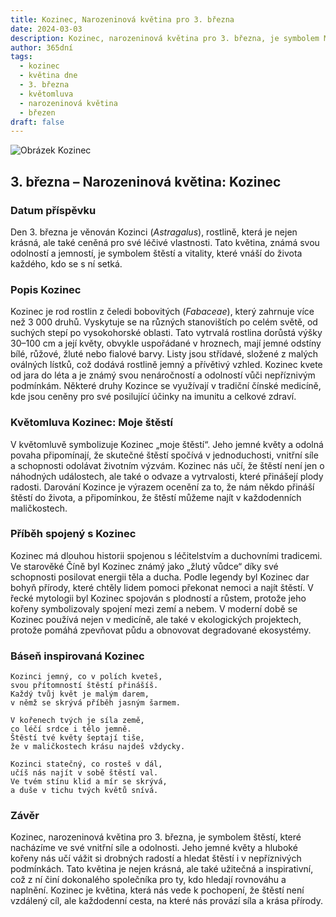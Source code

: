 ```yaml
---
title: Kozinec, Narozeninová květina pro 3. března
date: 2024-03-03
description: Kozinec, narozeninová květina pro 3. března, je symbolem Moje štěstí. Objevte její jedinečný význam, fascinující příběhy a poezii, která oslavuje její krásu.
author: 365dní
tags:
  - kozinec
  - květina dne
  - 3. března
  - květomluva
  - narozeninová květina
  - březen
draft: false
---
```


![Obrázek Kozinec](https://cdn.pixabay.com/photo/2020/05/31/17/13/astragalus-5243367_640.jpg#center)


## 3. března – Narozeninová květina: Kozinec

### Datum příspěvku

Den 3. března je věnován Kozinci (_Astragalus_), rostlině, která je nejen krásná, ale také ceněná pro své léčivé vlastnosti. Tato květina, známá svou odolností a jemností, je symbolem štěstí a vitality, které vnáší do života každého, kdo se s ní setká.

### Popis Kozinec

Kozinec je rod rostlin z čeledi bobovitých (_Fabaceae_), který zahrnuje více než 3 000 druhů. Vyskytuje se na různých stanovištích po celém světě, od suchých stepí po vysokohorské oblasti. Tato vytrvalá rostlina dorůstá výšky 30–100 cm a její květy, obvykle uspořádané v hroznech, mají jemné odstíny bílé, růžové, žluté nebo fialové barvy. Listy jsou střídavé, složené z malých oválných lístků, což dodává rostlině jemný a přívětivý vzhled. Kozinec kvete od jara do léta a je známý svou nenáročností a odolností vůči nepříznivým podmínkám. Některé druhy Kozince se využívají v tradiční čínské medicíně, kde jsou ceněny pro své posilující účinky na imunitu a celkové zdraví.

### Květomluva Kozinec: Moje štěstí

V květomluvě symbolizuje Kozinec „moje štěstí“. Jeho jemné květy a odolná povaha připomínají, že skutečné štěstí spočívá v jednoduchosti, vnitřní síle a schopnosti odolávat životním výzvám. Kozinec nás učí, že štěstí není jen o náhodných událostech, ale také o odvaze a vytrvalosti, které přinášejí plody radosti. Darování Kozince je výrazem ocenění za to, že nám někdo přináší štěstí do života, a připomínkou, že štěstí můžeme najít v každodenních maličkostech.

### Příběh spojený s Kozinec

Kozinec má dlouhou historii spojenou s léčitelstvím a duchovními tradicemi. Ve starověké Číně byl Kozinec známý jako „žlutý vůdce“ díky své schopnosti posilovat energii těla a ducha. Podle legendy byl Kozinec dar bohyň přírody, které chtěly lidem pomoci překonat nemoci a najít štěstí. V řecké mytologii byl Kozinec spojován s plodností a růstem, protože jeho kořeny symbolizovaly spojení mezi zemí a nebem. V moderní době se Kozinec používá nejen v medicíně, ale také v ekologických projektech, protože pomáhá zpevňovat půdu a obnovovat degradované ekosystémy.

### Báseň inspirovaná Kozinec

```
Kozinci jemný, co v polích kveteš,  
svou přítomností štěstí přinášíš.  
Každý tvůj květ je malým darem,  
v němž se skrývá příběh jasným šarmem.

V kořenech tvých je síla země,  
co léčí srdce i tělo jemně.  
Štěstí tvé květy šeptají tiše,  
že v maličkostech krásu najdeš vždycky.

Kozinci statečný, co rosteš v dál,  
učíš nás najít v sobě štěstí val.  
Ve tvém stínu klid a mír se skrývá,  
a duše v tichu tvých květů snívá.
```

### Závěr

Kozinec, narozeninová květina pro 3. března, je symbolem štěstí, které nacházíme ve své vnitřní síle a odolnosti. Jeho jemné květy a hluboké kořeny nás učí vážit si drobných radostí a hledat štěstí i v nepříznivých podmínkách. Tato květina je nejen krásná, ale také užitečná a inspirativní, což z ní činí dokonalého společníka pro ty, kdo hledají rovnováhu a naplnění. Kozinec je květina, která nás vede k pochopení, že štěstí není vzdálený cíl, ale každodenní cesta, na které nás provází síla a krása přírody.